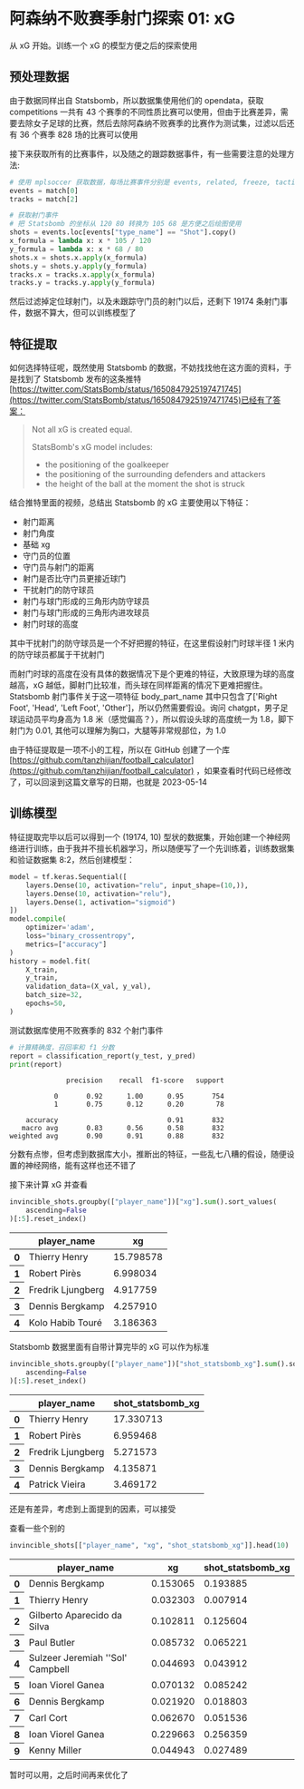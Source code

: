 # 阿森纳不败赛季射门探索 01: xG

从 xG 开始。训练一个 xG 的模型方便之后的探索使用

## 预处理数据

由于数据同样出自 Statsbomb，所以数据集使用他们的 opendata，获取 competitions 一共有 43 个赛季的不同性质比赛可以使用，但由于比赛差异，需要去除女子足球的比赛，然后去除阿森纳不败赛季的比赛作为测试集，过滤以后还有 36 个赛季 828 场的比赛可以使用

接下来获取所有的比赛事件，以及随之的跟踪数据事件，有一些需要注意的处理方法:


```python
# 使用 mplsoccer 获取数据，每场比赛事件分别是 events, related, freeze, tactics
events = match[0]
tracks = match[2]

# 获取射门事件
# 把 Statsbomb 的坐标从 120 80 转换为 105 68 是方便之后绘图使用
shots = events.loc[events["type_name"] == "Shot"].copy()
x_formula = lambda x: x * 105 / 120
y_formula = lambda x: x * 68 / 80
shots.x = shots.x.apply(x_formula)
shots.y = shots.y.apply(y_formula)
tracks.x = tracks.x.apply(x_formula)
tracks.y = tracks.y.apply(y_formula)
```

然后过滤掉定位球射门，以及未跟踪守门员的射门以后，还剩下 19174 条射门事件，数据不算大，但可以训练模型了

## 特征提取

如何选择特征呢，既然使用 Statsbomb 的数据，不妨找找他在这方面的资料，于是找到了 Statsbomb 发布的这条推特 [https://twitter.com/StatsBomb/status/1650847925197471745](https://twitter.com/StatsBomb/status/1650847925197471745)已经有了答案：

> Not all xG is created equal.
>
> StatsBomb's xG model includes:
>
> * the positioning of the goalkeeper
> * the positioning of the surrounding defenders and attackers
> * the height of the ball at the moment the shot is struck

结合推特里面的视频，总结出 Statsbomb 的 xG 主要使用以下特征：

* 射门距离
* 射门角度
* 基础 xg
* 守门员的位置
* 守门员与射门的距离
* 射门是否比守门员更接近球门
* 干扰射门的防守球员
* 射门与球门形成的三角形内防守球员
* 射门与球门形成的三角形内进攻球员
* 射门时球的高度

其中干扰射门的防守球员是一个不好把握的特征，在这里假设射门时球半径 1 米内的防守球员都属于干扰射门

而射门时球的高度在没有具体的数据情况下是个更难的特征，大致原理为球的高度越高，xG 越低，脚射门比较准，而头球在同样距离的情况下更难把握住。Statsbomb 射门事件关于这一项特征 body_part_name 其中只包含了['Right Foot', 'Head', 'Left Foot', 'Other']，所以仍然需要假设。询问 chatgpt，男子足球运动员平均身高为 1.8 米（感觉偏高？），所以假设头球的高度统一为 1.8，脚下射门为 0.01, 其他可以理解为胸口，大腿等非常规部位，为 1.0

由于特征提取是一项不小的工程，所以在 GitHub 创建了一个库 [https://github.com/tanzhijian/football_calculator](https://github.com/tanzhijian/football_calculator) ，如果查看时代码已经修改了，可以回滚到这篇文章写的日期，也就是 2023-05-14

## 训练模型

特征提取完毕以后可以得到一个 (19174, 10) 型状的数据集，开始创建一个神经网络进行训练，由于我并不擅长机器学习，所以随便写了一个先训练着，训练数据集和验证数据集 8:2，然后创建模型：


```python
model = tf.keras.Sequential([
    layers.Dense(10, activation="relu", input_shape=(10,)),
    layers.Dense(10, activation="relu"),
    layers.Dense(1, activation="sigmoid")
])
model.compile(
    optimizer='adam',
    loss="binary_crossentropy", 
    metrics=["accuracy"]
)
history = model.fit(
    X_train, 
    y_train, 
    validation_data=(X_val, y_val),
    batch_size=32, 
    epochs=50,
)
```

测试数据库使用不败赛季的 832 个射门事件


```python
# 计算精确度，召回率和 f1 分数
report = classification_report(y_test, y_pred)
print(report)
```

                  precision    recall  f1-score   support
    
               0       0.92      1.00      0.95       754
               1       0.75      0.12      0.20        78
    
        accuracy                           0.91       832
       macro avg       0.83      0.56      0.58       832
    weighted avg       0.90      0.91      0.88       832
    


分数有点惨，但考虑到数据库大小，推断出的特征，一些乱七八糟的假设，随便设置的神经网络，能有这样也还不错了

接下来计算 xG 并查看


```python
invincible_shots.groupby(["player_name"])["xg"].sum().sort_values(
    ascending=False
)[:5].reset_index()
```




<div>
<table>
  <thead>
    <tr>
      <th></th>
      <th>player_name</th>
      <th>xg</th>
    </tr>
  </thead>
  <tbody>
    <tr>
      <th>0</th>
      <td>Thierry Henry</td>
      <td>15.798578</td>
    </tr>
    <tr>
      <th>1</th>
      <td>Robert Pirès</td>
      <td>6.998034</td>
    </tr>
    <tr>
      <th>2</th>
      <td>Fredrik Ljungberg</td>
      <td>4.917759</td>
    </tr>
    <tr>
      <th>3</th>
      <td>Dennis Bergkamp</td>
      <td>4.257910</td>
    </tr>
    <tr>
      <th>4</th>
      <td>Kolo Habib Touré</td>
      <td>3.186363</td>
    </tr>
  </tbody>
</table>
</div>



Statsbomb 数据里面有自带计算完毕的 xG 可以作为标准


```python
invincible_shots.groupby(["player_name"])["shot_statsbomb_xg"].sum().sort_values(
    ascending=False
)[:5].reset_index()
```




<div>
<table>
  <thead>
    <tr>
      <th></th>
      <th>player_name</th>
      <th>shot_statsbomb_xg</th>
    </tr>
  </thead>
  <tbody>
    <tr>
      <th>0</th>
      <td>Thierry Henry</td>
      <td>17.330713</td>
    </tr>
    <tr>
      <th>1</th>
      <td>Robert Pirès</td>
      <td>6.959468</td>
    </tr>
    <tr>
      <th>2</th>
      <td>Fredrik Ljungberg</td>
      <td>5.271573</td>
    </tr>
    <tr>
      <th>3</th>
      <td>Dennis Bergkamp</td>
      <td>4.135871</td>
    </tr>
    <tr>
      <th>4</th>
      <td>Patrick Vieira</td>
      <td>3.469172</td>
    </tr>
  </tbody>
</table>
</div>



还是有差异，考虑到上面提到的因素，可以接受

查看一些个别的


```python
invincible_shots[["player_name", "xg", "shot_statsbomb_xg"]].head(10)
```




<div>
<table>
  <thead>
    <tr>
      <th></th>
      <th>player_name</th>
      <th>xg</th>
      <th>shot_statsbomb_xg</th>
    </tr>
  </thead>
  <tbody>
    <tr>
      <th>0</th>
      <td>Dennis Bergkamp</td>
      <td>0.153065</td>
      <td>0.193885</td>
    </tr>
    <tr>
      <th>1</th>
      <td>Thierry Henry</td>
      <td>0.032303</td>
      <td>0.007914</td>
    </tr>
    <tr>
      <th>2</th>
      <td>Gilberto Aparecido da Silva</td>
      <td>0.102811</td>
      <td>0.125604</td>
    </tr>
    <tr>
      <th>3</th>
      <td>Paul Butler</td>
      <td>0.085732</td>
      <td>0.065221</td>
    </tr>
    <tr>
      <th>4</th>
      <td>Sulzeer Jeremiah ''Sol' Campbell</td>
      <td>0.044693</td>
      <td>0.043912</td>
    </tr>
    <tr>
      <th>5</th>
      <td>Ioan Viorel Ganea</td>
      <td>0.070132</td>
      <td>0.085242</td>
    </tr>
    <tr>
      <th>6</th>
      <td>Dennis Bergkamp</td>
      <td>0.021920</td>
      <td>0.018803</td>
    </tr>
    <tr>
      <th>7</th>
      <td>Carl Cort</td>
      <td>0.062670</td>
      <td>0.051536</td>
    </tr>
    <tr>
      <th>8</th>
      <td>Ioan Viorel Ganea</td>
      <td>0.229663</td>
      <td>0.256359</td>
    </tr>
    <tr>
      <th>9</th>
      <td>Kenny Miller</td>
      <td>0.044943</td>
      <td>0.027489</td>
    </tr>
  </tbody>
</table>
</div>



暂时可以用，之后时间再来优化了
